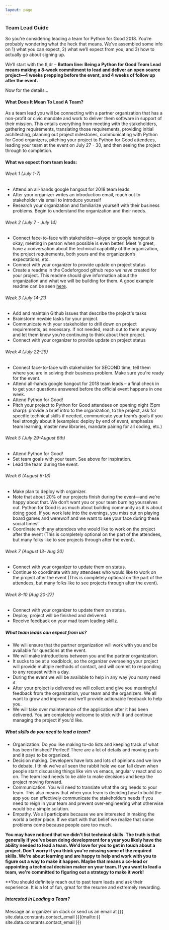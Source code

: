 ```yaml
---
layout: page
---
```


### Team Lead Guide
So you’re considering leading a team for Python for Good 2018. You’re probably
wondering what the heck that means. We’ve assembled some info on 1) what you can
expect, 2) what we’ll expect from you, and 3) how to actually go about signing
up.

We’ll start with the tl;dr – **Bottom line: Being a Python for Good Team Lead
means making a 8-week commitment to lead and deliver an open source project—4
weeks prepping before the event, and 4 weeks of follow up after the event.**

Now for the details…


#### What Does It Mean To Lead A Team?

As a team lead you will be connecting with a partner organization that has a
non-profit or civic mandate and work to deliver them software in support of
their mission. This entails everything from meeting with the stakeholders,
gathering requirements, translating those requirements, providing initial
architecting, planning out project milestones, communicating with Python for Good
organizers, pitching your project to Python for Good attendees, leading your team
at the event on July 27 - 30, and then seeing the project through to completion.

#### What we expect from team leads:

###### Week 1 (July 1-7)
* Attend an all-hands google hangout for 2018 team leads
* After your organizer writes an introduction email, reach out to stakeholder via email to introduce yourself
* Research your organization and familiarize yourself with their business problems. Begin to understand the organization and their needs.

###### Week 2 (July 7 - July 14)
* Connect face-to-face with stakeholder—skype or google hangout is okay; meeting
  in person when possible is even better! Meet ‘n greet, have a conversation
  about the technical capability of the organization, the project requirements,
  both yours and the organization’s expectations, etc.
* Connect with your organizer to provide update on project status
* Create a readme in the Codeforgood github repo we have created for your
  project. This readme should give information about the organization and what
  we will be building for them. A good example readme can be
  seen [here](https://github.com/Codeforgood/habitat_humanity/).

###### Week 3 (July 14-21)
* Add and maintain Github issues that describe the project's tasks
* Brainstorm newbie tasks for your project.
* Communicate with your stakeholder to drill down on project requirements, as
  necessary. If not needed, reach out to them anyway and let them know you’re
  continuing to think about their project.
* Connect with your organizer to provide update on project status

###### Week 4 (July 22-29)
* Connect face-to-face with stakeholder for SECOND time, tell them where you are
  in solving their business problem. Make sure you're ready for the event.
* Attend all-hands google hangout for 2018 team leads – a final check in to get your questions answered before the official event happens in one week.
* Attend Python for Good!
* Pitch your project to Python for Good attendees on opening night (5pm sharp): provide a brief intro to the organization, to the project, ask for specific technical skills if needed, communicate your team’s goals if you feel strongly about it (examples: deploy by end of event, emphasize team learning, master new libraries, mandate pairing for all coding, etc.)

###### Week 5 (July 29-August 6th)
* Attend Python for Good!
* Set team goals with your team. See above for inspiration.
* Lead the team during the event.

###### Week 6 (August 6-13)
* Make plan to deploy with organizer.
* Note that about 20% of our projects finish during the event—and we’re happy about that. We don’t want you or your team burning yourselves out. Python for Good is as much about building community as it is about doing good. If you work late into the evenings, you miss out on playing board games and werewolf and we want to see your face during these social times!
* Coordinate with any attendees who would like to work on the project after the event (This is completely optional on the part of the attendees, but many folks like to see projects through after the event).

###### Week 7 (August 13- Aug 20)
* Connect with your organizer to update them on status.
* Continue to coordinate with any attendees who would like to work on the project after the event (This is completely optional on the part of the attendees, but many folks like to see projects through after the event).

###### Week 8-10 (Aug 20-27)
* Connect with your organizer to update them on status.
* Deploy; project will be finished and delivered.
* Receive feedback on your mad team leading skillz.

##### What team leads can expect from us?
* We will ensure that the partner organization will work with you and be available for questions at the event.
* We will make introductions between you and the partner organization.
* It sucks to be at a roadblock, so the organizer overseeing your project will provide multiple methods of contact, and will commit to responding to any request within a day.
* During the event we will be available to help in any way you many need it.
* After your project is delivered we will collect and give you meaningful feedback from the organization, your team and the organizers. We all want to grow and improve and we’ll provide actionable feedback to help you.
* We will take over maintenance of the application after it has been delivered. You are completely welcome to stick with it and continue managing the project if you'd like.

##### What skills do you need to lead a team?
* Organization. Do you like making to-do lists and keeping track of what has been finished? Perfect! There are a lot of details and moving parts and it pays to be organized.
* Decision making. Developers have lots and lots of opinions and we love to debate. I think we’ve all seen the rabbit hole we can fall down when people start discussing things like vim vs emacs, angular v react and so on. The team lead needs to be able to make decisions and keep the project moving forward.
* Communication. You will need to translate what the org needs to your team. This also means that when your team is deciding how to build the app you can effectively communicate the stakeholders needs if you need to reign in your team and prevent over-engineering what otherwise would be a simple solution.
* Empathy. We all participate because we are interested in making the world a better place. If we start with that belief we realize that some problems come because people care too much.

**You may have noticed that we didn't list technical skills. The truth is that generally if you've been doing development for a year you likely have the ability needed to lead a team. We'd love for you to get in touch about a project. Don't worry if you think you're missing some of the required skills. We're about learning and are happy to help and work with you to figure out a way to make it happen. Maybe that means a co-lead or appointing a technical decision maker on your team. If you want to lead a team, we're committed to figuring out a strategy to make it work!**

**You should definitely reach out to past team leads and ask their experience. It is a lot of fun, great for the resume and extremely rewarding. 

##### Interested in Leading a Team?
Message an organizer on slack or send us an email at [{{ site.data.constants.contact_email }}](mailto:{{ site.data.constants.contact_email }})

